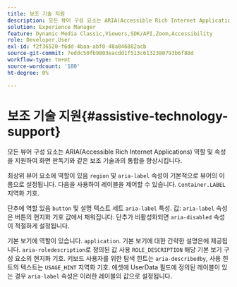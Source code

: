 ```yaml
---
title: 보조 기술 지원
description: 모든 뷰어 구성 요소는 ARIA(Accessible Rich Internet Applications) 역할 및 속성을 지원하여 화면 판독기와 같은 보조 기술과의 통합을 향상시킵니다.
solution: Experience Manager
feature: Dynamic Media Classic,Viewers,SDK/API,Zoom,Accessibility
role: Developer,User
exl-id: f2f36520-f6dd-4baa-abf0-48a846882acb
source-git-commit: 7eddc50fb9803eacdd1f513c6132380793b6f88d
workflow-type: tm+mt
source-wordcount: '180'
ht-degree: 0%

---
```


# 보조 기술 지원{#assistive-technology-support}

모든 뷰어 구성 요소는 ARIA(Accessible Rich Internet Applications) 역할 및 속성을 지원하여 화면 판독기와 같은 보조 기술과의 통합을 향상시킵니다.

최상위 뷰어 요소에 역할이 있음 `region` 및 `aria-label` 속성이 기본적으로 뷰어의 이름으로 설정됩니다. 다음을 사용하여 레이블을 제어할 수 있습니다. `Container.LABEL` 지역화 기호.

단추에 역할 있음 `button` 및 설명 텍스트 세트 `aria-label` 특성. 값: `aria-label` 속성은 버튼의 현지화 기호 값에서 채워집니다. 단추가 비활성화되면 `aria-disabled` 속성이 적절하게 설정됩니다.

기본 보기에 역할이 있습니다. `application`. 기본 보기에 대한 간략한 설명은에 제공됩니다. `aria-roledescription`로 정의된 값 사용 `ROLE_DESCRIPTION` 해당 기본 보기 구성 요소의 현지화 기호. 키보드 사용자를 위한 탐색 힌트는 `aria-describedby`, 사용 힌트의 텍스트는 `USAGE_HINT` 지역화 기호. 에셋에 UserData 필드에 정의된 레이블이 있는 경우 `aria-label` 속성은 이러한 레이블의 값으로 설정됩니다.
